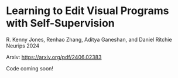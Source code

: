 #  Learning to Edit Visual Programs with Self-Supervision 
R. Kenny Jones, Renhao Zhang, Aditya Ganeshan, and Daniel Ritchie 
Neurips 2024

Arxiv: https://arxiv.org/pdf/2406.02383

Code coming soon!
